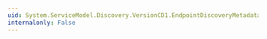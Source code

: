 ```yaml
---
uid: System.ServiceModel.Discovery.VersionCD1.EndpointDiscoveryMetadataCD1.WriteXml(System.Xml.XmlWriter)
internalonly: False
---
```

